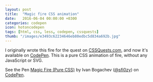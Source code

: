 ```yaml
---
layout: post
title:  "Magic fire CSS animation"
date:   2016-06-04 00:00:00 +0300
categories: codepen
icon: hotoncodepen
tags: [html, css, less, codepen, cssquests]
thumb: "/images/e3493c62234646eb80edbc5d834a692b.jpg"
---
```


I originally wrote this fire for the quest on [CSSQuests.com][demo-on-cssquests], and now it's available on [CodePen][demo-on-codepen]. This is a pure CSS animation of fire, without any JavaScript or SVG.

<p data-height="442" data-theme-id="light" data-slug-hash="OXgmLA" data-default-tab="result" data-user="sfi0zy" data-embed-version="2" class="codepen">See the Pen <a href="http://codepen.io/sfi0zy/pen/OXgmLA/">Magic Fire (Pure CSS)</a> by Ivan Bogachev (<a href="http://codepen.io/sfi0zy">@sfi0zy</a>) on <a href="http://codepen.io">CodePen</a>.</p>
<script async src="//assets.codepen.io/assets/embed/ei.js"></script>

[demo-on-codepen]: http://codepen.io/sfi0zy/pen/OXgmLA
[demo-on-cssquests]: https://cssquests.com/camp-fire/
